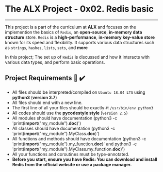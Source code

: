 # The ALX Project - 0x02. Redis basic
-------------

This project is a part of the curriculum at __ALX__ and 
focuses on the implemention the basics of `Redis`, 
an __open-source__, __in-memory data structure__ store. 
`Redis` is a __high-performance__, __in-memory key-value store__ known for its speed and flexibility. 
It supports various data structures such as `strings`, `hashes`, `lists`, `sets`, and __more__

In this project; The set up of `Redis` is discussed and 
how it interacts with various data types, and perform basic operations.


## Project Requirements :bookmark_tabs: :heavy_check_mark:

- All files should be interpreted/compiled on `Ubuntu 18.04 LTS` using __python3__ (__version 3.7__)
- All files should end with a new line.
- The first line of all your files should be exactly `#!/usr/bin/env python3`
- All codes should use the __pycodestyle style__ (`version 2.5`)
- All modules should have documentation (python3 -c 'print(__import__("my_module").__doc__)')
- All classes should have documentation (python3 -c 'print(__import__("my_module").MyClass.__doc__)')
- All functions and methods should have documentation (python3 -c 'print(__import__("my_module").my_function.__doc__)' 
and python3 -c 'print(__import__("my_module").MyClass.my_function.__doc__)')
- All your functions and coroutines must be type-annotated.
- __Before you start, ensure you have Redis: You can download and install Redis from the official website or use a package manager.__
